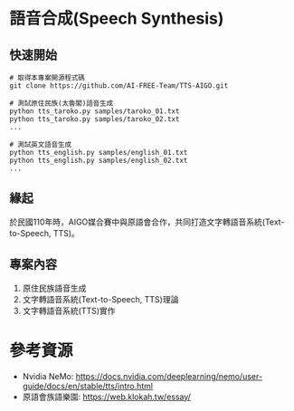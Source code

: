 # 語音合成(Speech Synthesis)

## 快速開始
```
# 取得本專案開源程式碼
git clone https://github.com/AI-FREE-Team/TTS-AIGO.git

# 測試原住民族(太魯閣)語音生成
python tts_taroko.py samples/taroko_01.txt
python tts_taroko.py samples/taroko_02.txt
...

# 測試英文語音生成
python tts_english.py samples/english_01.txt
python tts_english.py samples/english_02.txt
...
```

## 緣起
於民國110年時，AIGO媒合賽中與原語會合作，共同打造文字轉語音系統(Text-to-Speech, TTS)。

## 專案內容
1. 原住民族語音生成
2. 文字轉語音系統(Text-to-Speech, TTS)理論
3. 文字轉語音系統(TTS)實作

# 參考資源
* Nvidia NeMo: https://docs.nvidia.com/deeplearning/nemo/user-guide/docs/en/stable/tts/intro.html
* 原語會族語樂園: https://web.klokah.tw/essay/